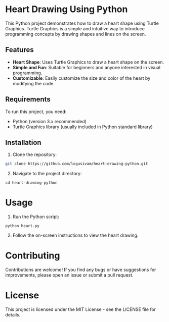 # Heart Drawing Using Python

This Python project demonstrates how to draw a heart shape using Turtle Graphics. Turtle Graphics is a simple and intuitive way to introduce programming concepts by drawing shapes and lines on the screen.

## Features

- **Heart Shape**: Uses Turtle Graphics to draw a heart shape on the screen.
- **Simple and Fun**: Suitable for beginners and anyone interested in visual programming.
- **Customizable**: Easily customize the size and color of the heart by modifying the code.

## Requirements

To run this project, you need:

- Python (version 3.x recommended)
- Turtle Graphics library (usually included in Python standard library)

## Installation

1. Clone the repository:

```bash
git clone https://github.com/logusivam/heart-drawing-python.git
```

2. Navigate to the project directory:
```
cd heart-drawing-python
```

# Usage
1. Run the Python script:
```
python heart.py
```

2. Follow the on-screen instructions to view the heart drawing.

# Contributing
Contributions are welcome! If you find any bugs or have suggestions for improvements, please open an issue or submit a pull request.

# License
This project is licensed under the MIT License - see the LICENSE file for details.









